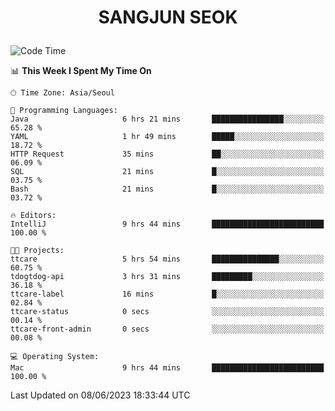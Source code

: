 <h1>
 <p align="center">
   SANGJUN SEOK
 </p>
</h1>

<!--START_SECTION:waka-->
![Code Time](http://img.shields.io/badge/Code%20Time-2%2C620%20hrs%2040%20mins-blue)

📊 **This Week I Spent My Time On** 

```text
🕑︎ Time Zone: Asia/Seoul

💬 Programming Languages: 
Java                     6 hrs 21 mins       ████████████████░░░░░░░░░   65.28 % 
YAML                     1 hr 49 mins        █████░░░░░░░░░░░░░░░░░░░░   18.72 % 
HTTP Request             35 mins             ██░░░░░░░░░░░░░░░░░░░░░░░   06.09 % 
SQL                      21 mins             █░░░░░░░░░░░░░░░░░░░░░░░░   03.75 % 
Bash                     21 mins             █░░░░░░░░░░░░░░░░░░░░░░░░   03.72 % 

🔥 Editors: 
IntelliJ                 9 hrs 44 mins       █████████████████████████   100.00 % 

🐱‍💻 Projects: 
ttcare                   5 hrs 54 mins       ███████████████░░░░░░░░░░   60.75 % 
tdogtdog-api             3 hrs 31 mins       █████████░░░░░░░░░░░░░░░░   36.18 % 
ttcare-label             16 mins             █░░░░░░░░░░░░░░░░░░░░░░░░   02.84 % 
ttcare-status            0 secs              ░░░░░░░░░░░░░░░░░░░░░░░░░   00.14 % 
ttcare-front-admin       0 secs              ░░░░░░░░░░░░░░░░░░░░░░░░░   00.08 % 

💻 Operating System: 
Mac                      9 hrs 44 mins       █████████████████████████   100.00 % 
```


 Last Updated on 08/06/2023 18:33:44 UTC
<!--END_SECTION:waka-->
